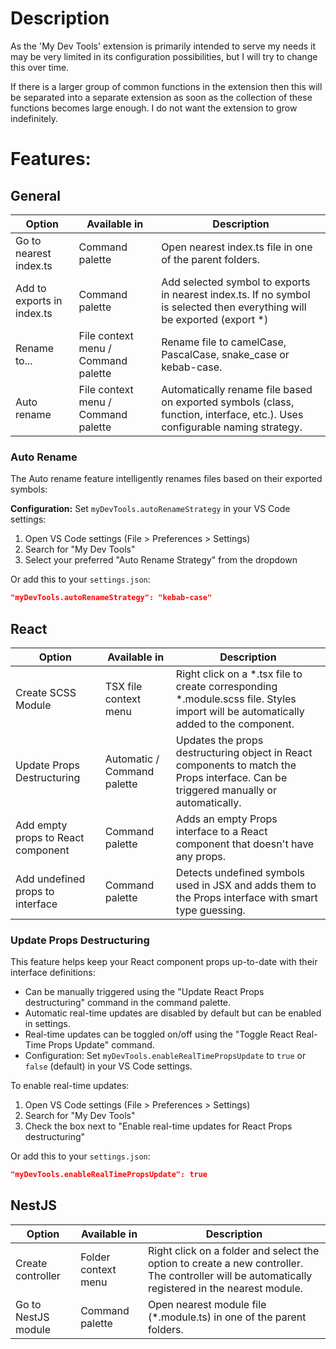 # Description

As the 'My Dev Tools' extension is primarily intended to serve my needs it may be very limited in its configuration possibilities, but I will try to change this over time.

If there is a larger group of common functions in the extension then this will be separated into a separate extension as soon as the collection of these functions becomes large enough. I do not want the extension to grow indefinitely.

# Features:

## General

| Option                     | Available in                        | Description                                                                                                                |
| -------------------------- | ----------------------------------- | -------------------------------------------------------------------------------------------------------------------------- |
| Go to nearest index.ts     | Command palette                     | Open nearest index.ts file in one of the parent folders.                                                                   |
| Add to exports in index.ts | Command palette                     | Add selected symbol to exports in nearest index.ts. If no symbol is selected then everything will be exported (export \*)  |
| Rename to...               | File context menu / Command palette | Rename file to camelCase, PascalCase, snake_case or kebab-case.                                                            |
| Auto rename                | File context menu / Command palette | Automatically rename file based on exported symbols (class, function, interface, etc.). Uses configurable naming strategy. |

### Auto Rename

The Auto rename feature intelligently renames files based on their exported symbols:

**Configuration:**
Set `myDevTools.autoRenameStrategy` in your VS Code settings:

1. Open VS Code settings (File > Preferences > Settings)
2. Search for "My Dev Tools"
3. Select your preferred "Auto Rename Strategy" from the dropdown

Or add this to your `settings.json`:

```json
"myDevTools.autoRenameStrategy": "kebab-case"
```

## React

| Option                             | Available in                | Description                                                                                                                           |
| ---------------------------------- | --------------------------- | ------------------------------------------------------------------------------------------------------------------------------------- |
| Create SCSS Module                 | TSX file context menu       | Right click on a \*.tsx file to create corresponding \*.module.scss file. Styles import will be automatically added to the component. |
| Update Props Destructuring         | Automatic / Command palette | Updates the props destructuring object in React components to match the Props interface. Can be triggered manually or automatically.  |
| Add empty props to React component | Command palette             | Adds an empty Props interface to a React component that doesn't have any props.                                                       |
| Add undefined props to interface   | Command palette             | Detects undefined symbols used in JSX and adds them to the Props interface with smart type guessing.                                  |

### Update Props Destructuring

This feature helps keep your React component props up-to-date with their interface definitions:

-   Can be manually triggered using the "Update React Props destructuring" command in the command palette.
-   Automatic real-time updates are disabled by default but can be enabled in settings.
-   Real-time updates can be toggled on/off using the "Toggle React Real-Time Props Update" command.
-   Configuration: Set `myDevTools.enableRealTimePropsUpdate` to `true` or `false` (default) in your VS Code settings.

To enable real-time updates:

1. Open VS Code settings (File > Preferences > Settings)
2. Search for "My Dev Tools"
3. Check the box next to "Enable real-time updates for React Props destructuring"

Or add this to your `settings.json`:

```json
"myDevTools.enableRealTimePropsUpdate": true
```

## NestJS

| Option              | Available in        | Description                                                                                                                                      |
| ------------------- | ------------------- | ------------------------------------------------------------------------------------------------------------------------------------------------ |
| Create controller   | Folder context menu | Right click on a folder and select the option to create a new controller. The controller will be automatically registered in the nearest module. |
| Go to NestJS module | Command palette     | Open nearest module file (\*.module.ts) in one of the parent folders.                                                                            |
